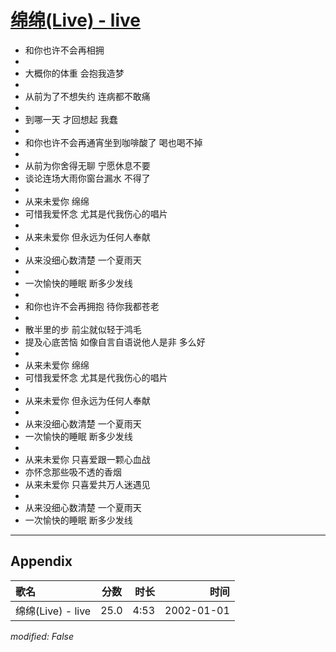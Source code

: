 # [绵绵(Live) - live](https://music.163.com/song?id=67204)

* 和你也许不会再相拥
* 
* 大概你的体重 会抱我造梦
* 
* 从前为了不想失约 连病都不敢痛
* 
* 到哪一天 才回想起 我蠢
* 
* 和你也许不会再通宵坐到咖啡酸了 喝也喝不掉
* 
* 从前为你舍得无聊 宁愿休息不要
* 谈论连场大雨你窗台漏水 不得了
* 
* 从来未爱你 绵绵
* 可惜我爱怀念 尤其是代我伤心的唱片
* 
* 从来未爱你 但永远为任何人奉献
* 
* 从来没细心数清楚 一个夏雨天
* 
* 一次愉快的睡眠 断多少发线
* 
* 和你也许不会再拥抱 待你我都苍老
* 
* 散半里的步 前尘就似轻于鸿毛
* 提及心底苦恼 如像自言自语说他人是非 多么好
* 
* 从来未爱你 绵绵
* 可惜我爱怀念 尤其是代我伤心的唱片
* 
* 从来未爱你 但永远为任何人奉献
* 
* 从来没细心数清楚 一个夏雨天
* 一次愉快的睡眠 断多少发线
* 
* 从来未爱你 只喜爱跟一颗心血战
* 亦怀念那些吸不透的香烟
* 从来未爱你 只喜爱共万人迷遇见
* 
* 从来没细心数清楚 一个夏雨天
* 一次愉快的睡眠 断多少发线


---

## Appendix

|歌名|分数|时长|时间|
|:---|:---:|---:|---:|
|绵绵(Live) - live|25.0|4:53|2002-01-01

*modified: False*